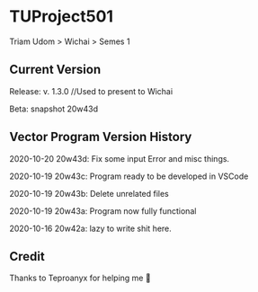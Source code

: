 # TUProject501

Triam Udom > Wichai > Semes 1

## Current Version

  Release: v. 1.3.0 //Used to present to Wichai
  
  Beta: snapshot 20w43d
  
## Vector Program Version History

  2020-10-20 20w43d: Fix some input Error and misc things.

  2020-10-19 20w43c: Program ready to be developed in VSCode

  2020-10-19 20w43b: Delete unrelated files

  2020-10-19 20w43a: Program now fully functional
  
  2020-10-16 20w42a: lazy to write shit here.

## Credit

  Thanks to Teproanyx for helping me 🙂
  